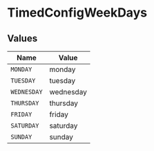 # TimedConfigWeekDays


## Values

| Name        | Value       |
| ----------- | ----------- |
| `MONDAY`    | monday      |
| `TUESDAY`   | tuesday     |
| `WEDNESDAY` | wednesday   |
| `THURSDAY`  | thursday    |
| `FRIDAY`    | friday      |
| `SATURDAY`  | saturday    |
| `SUNDAY`    | sunday      |